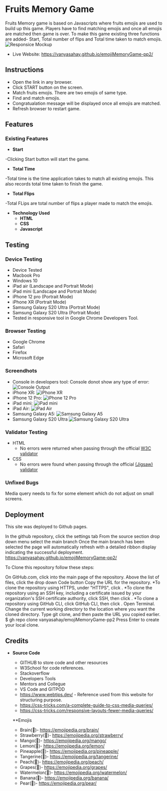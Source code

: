 # Fruits Memory Game

Fruits Memory game is based on Javascripts where fruits emojis are used to build up this game. Players have to find matching emojis and once all emojis are matched then game is over.
To make this game existing three functions are added- Start, Total number of flips and Total time taken to match emojis.
![Responsice Mockup](/assets/images/emojiMemoryGame.png)


- Live Website: https://vanyasahay.github.io/emojiMemoryGame-pp2/

## Instructions
- Open the link in any browser.
- Click START button on the screen.
- Match fruits emojis. There are two emojis of same type.
- Find and match emojis.
- Congratualation message will be displayed once all emojis are matched.
- Refresh browser to restart game.

## Features 

### Existing Features

- __Start__

-Clicking Start button will start the game.

- __Total Time__

 -Total time is the time application takes to match all existing emojis. This also records total time taken to finish the game. 
  

- __Total Flips__

 -Total FLips are total number of flips a player made to match the emojis.

- __Technology Used__
  - **HTML**
  - **CSS**
  - **Javascript**



## Testing 

### **Device Testing**
- Device Tested
- Macbook Pro
- Windows 10
- iPad air (Landscape and Portrait Mode)
- iPad mini (Landscape and Portrait Mode)
- iPhone 12 pro (Portrait Mode)
- iPhone XR (Portrait Mode)
- Samsung Galaxy S20 Ultra (Portrait Mode)
- Samsung Galaxy S20 Ultra (Portrait Mode)
- Tested in responsive tool in Google Chrome Developers Tool.

### **Browser Testing**
- Google Chrome
- Safari
- Firefox
- Microsoft Edge

### **Screendhots**
- Console in developers tool: Console donot show any type of error:
    ![Console Output](/assets/images/console_output.png)
- iPhone XR: 
    ![iPhone XR](/assets/images/iPhone_XR.png)
- iPhone 12 Pro:
    ![iPhone 12 Pro](/assets/images/iPhone12_Pro.png)
- iPad mini:
    ![iPad mini](/assets/images/iPad_mini.png)
- iPad Air:
    ![iPad Air](/assets/images/iPad_air.png)
- Samsung Galaxy A5:
    ![Samsung Galaxy A5](/assets/images/Samsung_Galaxy_A5.png)
- Samsung Galaxy S20 Ultra
    ![Samsung Galaxy S20 Ultra](/assets/images/Samsung_Galaxy_S20_Ultra.png)


### Validator Testing 

- HTML
  - No errors were returned when passing through the official [W3C validator](https://validator.w3.org/nu/?doc=https%3A%2F%2Fcode-institute-org.github.io%2Flove-running-2.0%2Findex.html)
- CSS
  - No errors were found when passing through the official [(Jigsaw) validator](https://jigsaw.w3.org/css-validator/validator?uri=https%3A%2F%2Fvalidator.w3.org%2Fnu%2F%3Fdoc%3Dhttps%253A%252F%252Fcode-institute-org.github.io%252Flove-running-2.0%252Findex.html&profile=css3svg&usermedium=all&warning=1&vextwarning=&lang=en#css)

### Unfixed Bugs

Media query needs to fix for some element which do not adjust on small screens.

## Deployment

This site was deployed to Github pages.

In the github repository, click the settings tab
From the source section drop down menu select the main branch
Once the main branch has been selected the page will automatically refresh with a detailed ribbon display indicating the successful deployment.
https://vanyasahay.github.io/emojiMemoryGame-pp2/

To Clone this repository follow these steps:

On GitHub.com, click into the main page of the repository.
Above the list of files, click the drop down Code button
Copy the URL for the repository.
*To clone the repository using HTTPS, under "HTTPS", click . *To clone the repository using an SSH key, including a certificate issued by your organization's SSH certificate authority, click SSH, then click . *To clone a repository using GitHub CLI, click GitHub CLI, then click .
Open Terminal.
Change the current working directory to the location where you want the cloned directory.
Type git clone, and then paste the URL you copied earlier.
$ gh repo clone vanyasahay/emojiMemoryGame-pp2
Press Enter to create your local clone.


## Credits 

- **Source Code**
  - GITHUB to store code and other resources
  - W3School for code references.
  - Stackoverflow
  - Developers Tools
  - Mentors and Collegue 
  - VS Code and GITPOD
  - https://www.webtips.dev/ - Reference used from this website for structuring purpose.
  - https://css-tricks.com/a-complete-guide-to-css-media-queries/
  - https://css-tricks.com/responsive-layouts-fewer-media-queries/
  
  **Emojis
  - Brain(🧠)- https://emojipedia.org/brain/
  - Strawberry(🍓)- https://emojipedia.org/strawberry/
  - Mango(🥭)- https://emojipedia.org/mango/
  - Lemon(🍋)- https://emojipedia.org/lemon/
  - Pineapple(🍍)- https://emojipedia.org/pineapple/
  - Tangerine(🍊)- https://emojipedia.org/tangerine/
  - Peach(🍑)- https://emojipedia.org/peach/
  - Grapes(🍇)- https://emojipedia.org/grapes/
  - Watermelon(🍉)- https://emojipedia.org/watermelon/
  - Banana(🍌)- https://emojipedia.org/banana/
  - Pear(🍐)- https://emojipedia.org/pear/
